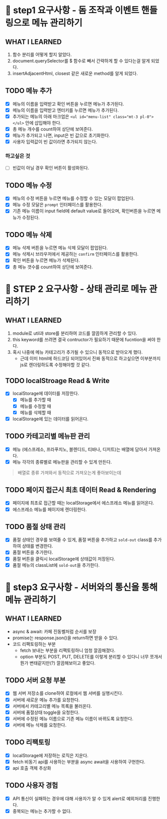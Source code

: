 # 🎯 step1 요구사항 - 돔 조작과 이벤트 핸들링으로 메뉴 관리하기

## WHAT I LEARNED

1. 함수 분리를 어떻게 할지 알았다.
2. document.querySelector를 $ 함수로 빼서 간략하게 할 수 있다는걸 알게 되었다.
3. insertAdjacentHtml, closest 같은 새로운 method를 알게 되었다.

## TODO 메뉴 추가

- [x] 메뉴의 이름을 입력받고 확인 버튼을 누르면 메뉴가 추가된다.
- [x] 메뉴의 이름을 입력받고 엔터키를 누르면 메뉴가 추가된다.
- [x] 추가되는 메뉴의 아래 마크업은 `<ul id="menu-list" class="mt-3 pl-0"></ul>` 안에 삽입해야 한다.
- [x] 총 메뉴 개수를 count하여 상단에 보여준다.
- [x] 메뉴가 추가되고 나면, input은 빈 값으로 초기화한다.
- [x] 사용자 입력값이 빈 값이라면 추가되지 않는다.

### 하고싶은 것

- [ ] 빈값이 아닐 경우 확인 버튼이 활성화된다.

## TODO 메뉴 수정

- [x] 메뉴의 수정 버튼을 누르면 메뉴를 수정할 수 있는 모달이 팝업된다.
- [x] 메뉴 수정 모달은 `prompt` 인터페이스를 활용한다.
- [x] 기존 메뉴 이름이 input field에 default value로 들어오며, 확인버튼을 누르면 메뉴가 수정된다.

## TODO 메뉴 삭제

- [x] 메뉴 삭제 버튼을 누르면 메뉴 삭제 모달이 팝업된다.
- [x] 메뉴 삭제시 브라우저에서 제공하는 `confirm` 인터페이스를 활용한다.
- [x] 확인 버튼을 누르면 메뉴가 삭제된다.
- [x] 총 메뉴 갯수를 count하여 상단에 보여준다.

# 🎯 STEP 2 요구사항 - 상태 관리로 메뉴 관리하기

## WHAT I LEARNED

1. module로 util과 store를 분리하여 코드를 깔끔하게 관리할 수 있다.
2. this keyword를 쓰려면 결국 contructor가 필요하기 때문에 fucntion을 써야 한다.
3. 혹시 나중에 메뉴 카테고리가 추가될 수 있으니 동적으로 받아오게 했다.
   - 근데 이미 html에 하드코딩 되어있어서 진짜 동적으로 하고싶으면 이부분까지 js로 렌더링하도록 수정해야할 것 같다.

## TODO localStroage Read & Write

- [x] localStorage에 데이터를 저장한다.
  - [x] 메뉴를 추가할 때
  - [x] 메뉴를 수정할 때
  - [x] 메뉴를 삭제할 때
- [x] localStorage에 있는 데이터를 읽어온다.

## TODO 카테고리별 메뉴판 관리

- [x] 메뉴 (에스프레소, 프라푸치노, 블렌디드, 티바나, 디저트)는 배열에 담아서 가져온다.
- [x] 메뉴 각각의 종류별로 메뉴판을 관리할 수 있게 만든다.

> 배열로 종류 가져와서 동적으로 가져오는게 좋아보이는데

## TODO 페이지 접근시 최초 데이터 Read & Rendering

- [x] 페이지에 최초로 접근할 때는 localStorage에서 에스프레소 메뉴를 읽어온다.
- [x] 에스프레소 메뉴를 페이지에 렌더링한다.

## TODO 품절 상태 관리

- [x] 품절 상태인 경우를 보여줄 수 있게, 품절 버튼을 추가하고 `sold-out` class를 추가하여 상태를 변경한다.
- [x] 품절 버튼을 추가한다.
- [x] 품절 버튼을 클릭시 localStorage에 상태값이 저장된다.
- [x] 품절 메뉴의 classList에 `sold-out`을 추가한다.

# 🎯 step3 요구사항 - 서버와의 통신을 통해 메뉴 관리하기

## WHAT I LEARNED

- async & await: 카페 진동벨처럼 순서를 보장
- promise는 response.json()을 return하면 받을 수 있다.
- 코드 리팩토링하는 부분
  - fetch 보내는 부분을 리팩토링하니 엄청 깔끔해졌다.
  - option 부분도 POST, PUT, DELETE를 이렇게 분리할 수 있다니 너무 쪼개서 뭔가 변태같지만(?) 깔끔해보이고 좋았다.

## TODO 서버 요청 부분

- [x] 웹 서버 저장소를 clone하여 로컬에서 웹 서버를 실행시킨다.
- [x] 서버에 새로운 메뉴 추가를 요청한다.
- [x] 서버에서 카테고리별 메뉴 목록을 불러온다.
- [x] 서버에 품절상태 toggle을 요청한다.
- [x] 서버에 수정된 메뉴 이름으로 기존 메뉴 이름이 바뀌도록 요청한다.
- [x] 서버에 메뉴 삭제를 요청한다.

## TODO 리팩토링

- [x] localStorage에 저장하는 로직은 지운다.
- [x] fetch 비동기 api를 사용하는 부분을 async await을 사용하여 구현한다.
- [x] api 호출 객체 추상화

## TODO 사용자 경험

- [x] API 통신이 실패하는 경우에 대해 사용자가 알 수 있게 alert로 예외처리를 진행한다.
- [x] 중복되는 메뉴는 추가할 수 없다.
